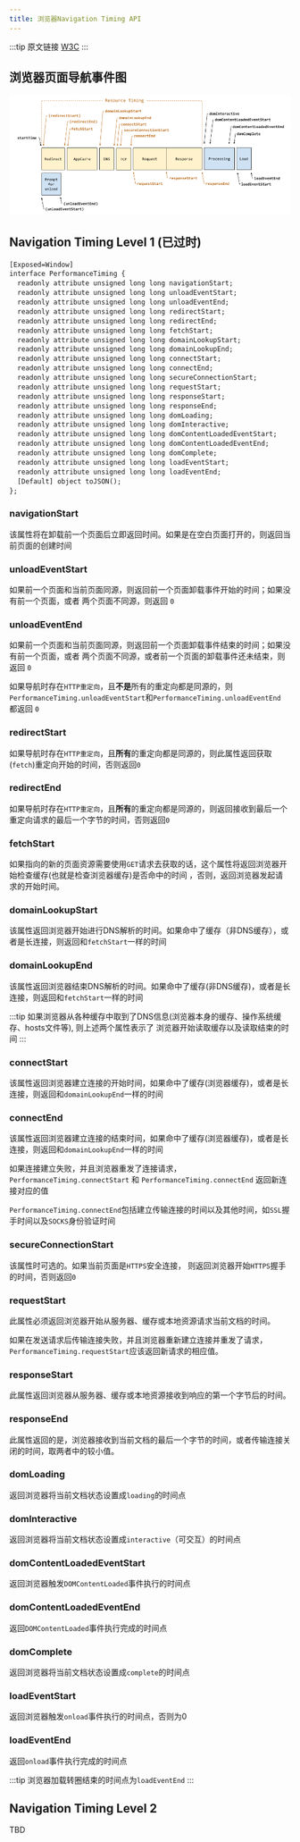 ```yaml
---
title: 浏览器Navigation Timing API
---
```


:::tip 原文链接
[W3C](https://w3c.github.io/navigation-timing/#dom-performancenavigationtiming)
:::

## 浏览器页面导航事件图
![events](./image/navigation-timing.png)

## Navigation Timing Level 1 (已过时)

```txt
[Exposed=Window]
interface PerformanceTiming {
  readonly attribute unsigned long long navigationStart;
  readonly attribute unsigned long long unloadEventStart;
  readonly attribute unsigned long long unloadEventEnd;
  readonly attribute unsigned long long redirectStart;
  readonly attribute unsigned long long redirectEnd;
  readonly attribute unsigned long long fetchStart;
  readonly attribute unsigned long long domainLookupStart;
  readonly attribute unsigned long long domainLookupEnd;
  readonly attribute unsigned long long connectStart;
  readonly attribute unsigned long long connectEnd;
  readonly attribute unsigned long long secureConnectionStart;
  readonly attribute unsigned long long requestStart;
  readonly attribute unsigned long long responseStart;
  readonly attribute unsigned long long responseEnd;
  readonly attribute unsigned long long domLoading;
  readonly attribute unsigned long long domInteractive;
  readonly attribute unsigned long long domContentLoadedEventStart;
  readonly attribute unsigned long long domContentLoadedEventEnd;
  readonly attribute unsigned long long domComplete;
  readonly attribute unsigned long long loadEventStart;
  readonly attribute unsigned long long loadEventEnd;
  [Default] object toJSON();
};
```


### navigationStart
该属性将在卸载前一个页面后立即返回时间。如果是在空白页面打开的，则返回当前页面的创建时间  


### unloadEventStart
如果前一个页面和当前页面同源，则返回前一个页面卸载事件开始的时间；如果没有前一个页面，或者
两个页面不同源，则返回 `0`  

### unloadEventEnd
如果前一个页面和当前页面同源，则返回前一个页面卸载事件结束的时间；如果没有前一个页面，或者
两个页面不同源，或者前一个页面的卸载事件还未结束，则返回 `0`

如果导航时存在`HTTP重定向`，且**不是**所有的重定向都是同源的，则` PerformanceTiming.unloadEventStart `和`PerformanceTiming.unloadEventEnd` 都返回 `0`


### redirectStart
如果导航时存在`HTTP重定向`，且**所有**的重定向都是同源的，则此属性返回获取(`fetch`)重定向开始的时间，否则返回`0`


### redirectEnd
如果导航时存在`HTTP重定向`，且**所有**的重定向都是同源的，则返回接收到最后一个重定向请求的最后一个字节的时间，否则返回`0`


### fetchStart
如果指向的新的页面资源需要使用`GET`请求去获取的话，这个属性将返回浏览器开始检查缓存(也就是检查浏览器缓存)是否命中的时间
，否则，返回浏览器发起请求的开始时间。


### domainLookupStart
该属性返回浏览器开始进行DNS解析的时间。如果命中了缓存（非DNS缓存），或者是长连接，则返回和`fetchStart`一样的时间

### domainLookupEnd
该属性返回浏览器结束DNS解析的时间。如果命中了缓存(非DNS缓存)，或者是长连接，则返回和`fetchStart`一样的时间

:::tip
如果浏览器从各种缓存中取到了DNS信息(浏览器本身的缓存、操作系统缓存、hosts文件等), 则上述两个属性表示了
浏览器开始读取缓存以及读取结束的时间
:::

### connectStart
该属性返回浏览器建立连接的开始时间，如果命中了缓存(浏览器缓存)，或者是长连接，则返回和`domainLookupEnd`一样的时间

### connectEnd
该属性返回浏览器建立连接的结束时间，如果命中了缓存(浏览器缓存)，或者是长连接，则返回和`domainLookupEnd`一样的时间

如果连接建立失败，并且浏览器重发了连接请求，`PerformanceTiming.connectStart` 和 `PerformanceTiming.connectEnd`
返回新连接对应的值

`PerformanceTiming.connectEnd`包括建立传输连接的时间以及其他时间，如`SSL`握手时间以及`SOCKS`身份验证时间


### secureConnectionStart
该属性时可选的。如果当前页面是`HTTPS`安全连接， 则返回浏览器开始`HTTPS`握手的时间，否则返回`0`

### requestStart
此属性必须返回浏览器开始从服务器、缓存或本地资源请求当前文档的时间。

如果在发送请求后传输连接失败，并且浏览器重新建立连接并重发了请求， `PerformanceTiming.requestStart`应该返回新请求的相应值。


### responseStart
此属性返回浏览器从服务器、缓存或本地资源接收到响应的第一个字节后的时间。

### responseEnd
此属性返回的是，浏览器接收到当前文档的最后一个字节的时间，或者传输连接关闭的时间，取两者中的较小值。

### domLoading
返回浏览器将当前文档状态设置成`loading`的时间点


### domInteractive
返回浏览器将当前文档状态设置成`interactive`（可交互）的时间点

### domContentLoadedEventStart
返回浏览器触发`DOMContentLoaded`事件执行的时间点

### domContentLoadedEventEnd
返回`DOMContentLoaded`事件执行完成的时间点

### domComplete
返回浏览器将当前文档状态设置成`complete`的时间点

### loadEventStart
返回浏览器触发`onload`事件执行的时间点，否则为0

### loadEventEnd
返回`onload`事件执行完成的时间点

:::tip
浏览器加载转圈结束的时间点为`loadEventEnd`
:::


## Navigation Timing Level 2
TBD
